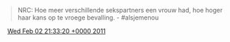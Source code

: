 > NRC: Hoe meer verschillende sekspartners een vrouw had, hoe hoger haar kans op te vroege bevalling\. \- \#alsjemenou

<img src="../../media/tweet.ico" width="12" /> [Wed Feb 02 21:33:20 +0000 2011](https://twitter.com/DromerDenker/status/32914488000774144)